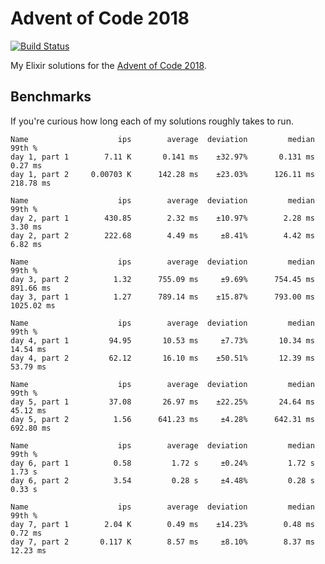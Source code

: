 # Advent of Code 2018

[![Build Status](https://travis-ci.org/sevenseacat/advent_of_code_2018.svg?branch=master)](https://travis-ci.org/sevenseacat/advent_of_code_2018)

My Elixir solutions for the [Advent of Code 2018](http://adventofcode.com/2018).

## Benchmarks

If you're curious how long each of my solutions roughly takes to run.

```
Name                    ips        average  deviation         median         99th %
day 1, part 1        7.11 K       0.141 ms    ±32.97%       0.131 ms        0.27 ms
day 1, part 2     0.00703 K      142.28 ms    ±23.03%      126.11 ms      218.78 ms

Name                    ips        average  deviation         median         99th %
day 2, part 1        430.85        2.32 ms    ±10.97%        2.28 ms        3.30 ms
day 2, part 2        222.68        4.49 ms     ±8.41%        4.42 ms        6.82 ms

Name                    ips        average  deviation         median         99th %
day 3, part 2          1.32      755.09 ms     ±9.69%      754.45 ms      891.66 ms
day 3, part 1          1.27      789.14 ms    ±15.87%      793.00 ms     1025.02 ms

Name                    ips        average  deviation         median         99th %
day 4, part 1         94.95       10.53 ms     ±7.73%       10.34 ms       14.54 ms
day 4, part 2         62.12       16.10 ms    ±50.51%       12.39 ms       53.79 ms

Name                    ips        average  deviation         median         99th %
day 5, part 1         37.08       26.97 ms    ±22.25%       24.64 ms       45.12 ms
day 5, part 2          1.56      641.23 ms     ±4.28%      642.31 ms      692.80 ms

Name                    ips        average  deviation         median         99th %
day 6, part 1          0.58         1.72 s     ±0.24%         1.72 s         1.73 s
day 6, part 2          3.54         0.28 s     ±4.48%         0.28 s         0.33 s

Name                    ips        average  deviation         median         99th %
day 7, part 1        2.04 K        0.49 ms    ±14.23%        0.48 ms        0.72 ms
day 7, part 2       0.117 K        8.57 ms     ±8.10%        8.37 ms       12.23 ms
```
